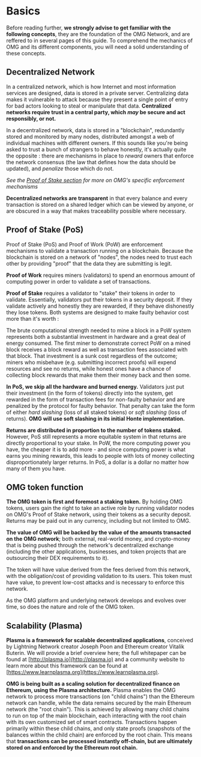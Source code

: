# Basics

Before reading further, **we strongly advise to get familiar with the following concepts**, they are the foundation of the OMG Network, and are reffered to in several pages of this guide. To comprehend the mechanics of OMG and its different components, you will need a solid understanding of these concepts.

## Decentralized Network

In a centralized network, which is how Internet and most information services are designed, data is stored in a private server. Centralizing data makes it vulnerable to attack because they present a single point of entry for bad actors looking to steal or manipulate that data. **Centralized networks require trust in a central party, which _may_ be secure and act responsibly, or not.**

In a decentralized network, data is stored in a "blockchain", redundantly stored and monitored by many nodes, distributed amongst a web of individual machines with different owners. If this sounds like you're being asked to trust a bunch of strangers to behave honestly, it's actually quite the opposite : there are mechanisms in place to _reward_ owners that enforce the network consensus (the law that defines how the data should be updated), and _penalize_ those which do not.

_See the [Proof of Stake section](#proof-of-stake-pos) for more on OMG's specific enforcement mechanisms_

**Decentralized networks are transparent** in that every balance and every transaction is stored on a shared ledger which can be viewed by anyone, or are obscured in a way that makes traceability possible where necessary.


## Proof of Stake (PoS)

Proof of Stake (PoS) and Proof of Work (PoW) are enforcement mechanisms to validate a transaction running on a blockchain. Because the blockchain is stored on a network of "nodes", the nodes need to trust each other by providing "proof" that the data they are submitting is legit.

**Proof of Work** requires miners (validators) to spend an enormous amount of computing power in order to validate a set of transactions. 

**Proof of Stake** requires a validator to "stake" their tokens in order to validate. Essentially, validators put their tokens in a security deposit. If they validate actively and honestly they are rewarded, if they behave dishonestly they lose tokens. Both systems are designed to make faulty behavior cost more than it's worth :

The brute computational strength needed to mine a block in a PoW system represents both a substantial investment in hardware and a great deal of energy consumed. The first miner to demonstrate correct PoW on a mined block receives a block reward as well as transaction fees associated with that block. That investment is a sunk cost regardless of the outcome; miners who misbehave (e.g. submitting incorrect proofs) will expend resources and see no returns, while honest ones have a chance of collecting block rewards that make them their money back and then some.

**In PoS, we skip all the hardware and burned energy.** Validators just put their investment (in the form of tokens) directly into the system, get rewarded in the form of transaction fees for non-faulty behavior and are penalized by the protocol for faulty behavior. That penalty can take the form of either _hard slashing_ (loss of all staked tokens) or _soft slashing_ (loss of returns). **OMG will use soft slashing in its initial Honte implementation.**

**Returns are distributed in proportion to the number of tokens staked.** However, PoS still represents a more equitable system in that returns are directly proportional to your stake. In PoW, the more computing power you have, the cheaper it is to add more - and since computing power is what earns you mining rewards, this leads to people with lots of money collecting disproportionately larger returns. In PoS, a dollar is a dollar no matter how many of them you have.  


## OMG token function

**The OMG token is first and foremost a staking token.** By holding OMG tokens, users gain the right to take an active role by running validator nodes on OMG's Proof of Stake network, using their tokens as a security deposit. Returns may be paid out in any currency, including but not limited to OMG. 

**The value of OMG will be backed by the value of the amounts transacted on the OMG network**; both external, real-world money, and crypto-money that is being pushed through the network's decentralized exchange (including the other applications, businesses, and token projects that are outsourcing their DEX requirements to it).

The token will have value derived from the fees derived from this network, with the obligation/cost of providing validation to its users. This token must have value, to prevent low-cost attacks and is necessary to enforce this network.

As the OMG platform and underlying network develops and evolves over time, so does the nature and role of the OMG token.


## Scalability (Plasma)

**Plasma is a framework for scalable decentralized applications**, conceived by Lightning Network creator Joseph Poon and Ethereum creator Vitalik Buterin. We will provide a brief overview here; the full whitepaper can be found at [http://plasma.io](http://plasma.io) and a community website to learn more about this framework can be found at [https://www.learnplasma.org](https://www.learnplasma.org).

**OMG is being built as a scaling solution for decentralized finance on Ethereum, using the Plasma architecture.** Plasma enables the OMG network to process more transactions (on "child chains") than the Ethereum network can handle, while the data remains secured by the main Ethereum network (the "root chain"). This is achieved by allowing many child chains to run on top of the main blockchain, each interacting with the root chain with its own customized set of smart contracts. Transactions happen primarily within these child chains, and only state proofs (snapshots of the balances within the child chain) are enforced by the root chain. This means that **transactions can be processed instantly off-chain, but are ultimately stored on and enforced by the Ethereum root chain.**
